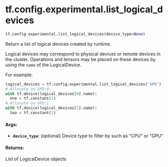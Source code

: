 <div itemscope itemtype="http://developers.google.com/ReferenceObject">
<meta itemprop="name" content="tf.config.experimental.list_logical_devices" />
<meta itemprop="path" content="Stable" />
</div>

# tf.config.experimental.list_logical_devices

``` python
tf.config.experimental.list_logical_devices(device_type=None)
```

Return a list of logical devices created by runtime.

Logical devices may correspond to physical devices or remote devices in the
cluster. Operations and tensors may be placed on these devices by using the
`name` of the LogicalDevice.

For example:

```python
logical_devices = tf.config.experimental.list_logical_devices('GPU')
# Allocate on GPU:0
with tf.device(logical_devices[0].name):
  one = tf.constant(1)
# Allocate on GPU:1
with tf.device(logical_devices[1].name):
  two = tf.constant(2)
```

#### Args:

* <b>`device_type`</b>: (optional) Device type to filter by such as "CPU" or "GPU"


#### Returns:

List of LogicalDevice objects